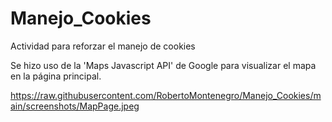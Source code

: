 # Manejo_Cookies
Actividad para reforzar el manejo de cookies

Se hizo uso de la 'Maps Javascript API' de Google para visualizar el mapa en la página principal.

https://raw.githubusercontent.com/RobertoMontenegro/Manejo_Cookies/main/screenshots/MapPage.jpeg

